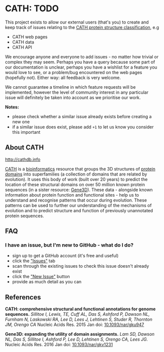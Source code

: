 # CATH: TODO

This project exists to allow our external users (that's you) to create and keep track of issues relating to the [CATH protein structure classification](http://cathdb.info), e.g

 * CATH web pages 
 * CATH data
 * CATH API

We encourage anyone and everyone to add issues - no matter how trivial or complex they may seem. Perhaps you have a query because some part of our documentation is unclear, perhaps you have a wishlist for a feature you would love to see, or a problem/bug encountered on the web pages (hopefully not). Either way: all feedback is very welcome.

We cannot guarantee a timeline in which feature requests will be implemented, however the level of community interest in any particular issue will definitely be taken into account as we prioritise our work.

**Notes:**

* please check whether a similar issue already exists before creating a new one
* if a similar issue does exist, please add ```+1``` to let us know you consider this important

## About CATH

http://cathdb.info

[CATH](http://cathdb.info) is a [bioinformatics](https://en.wikipedia.org/wiki/Bioinformatics) resource that groups the 3D structures of [protein domains](https://en.wikipedia.org/wiki/Protein_domain) into superfamilies (a collection of domains that are related by evolution). It uses this body of work (built over 20 years) to predict the location of these structural domains on over 50 million known protein sequences (in a sister resource: [Gene3D](http://gene3d.biochem.ucl.ac.uk)). These data - alongside known information about protein function and functional sites - help us to understand and recognise patterns that occur during evolution. These patterns can be used to further our understanding of the mechanisms of evolution and to predict structure and function of previously unannotated protein sequences.

## FAQ

### I have an issue, but I'm new to GitHub - what do I do?

 * sign up to get a GitHub account (it's free and useful)
 * click the ["Issues"](https://github.com/UCLOrengoGroup/cath-todo/issues) tab
 * scan through the existing issues to check this issue doesn't already exist
 * click the ["New Issue"](https://github.com/UCLOrengoGroup/cath-todo/issues/new) button
 * provide as much detail as you can

## References

**CATH: comprehensive structural and functional annotations for genome sequences.**
*Sillitoe I, Lewis, TE, Cuff AL, Das S, Ashford P, Dawson NL, Furnham N, Laskowski RA, Lee D, Lees J, Lehtinen S, Studer R, Thornton JM, Orengo CA*
Nucleic Acids Res. 2015 Jan
doi: [10.1093/nar/gku947](//doi.org/10.1093/nar/gku947)

**Gene3D: expanding the utility of domain assignments.**
*Lam SD, Dawson NL, Das S, Sillitoe I, Ashford P, Lee D, Lehtinen S, Orengo CA, Lees JG.*
Nucleic Acids Res. 2016 Jan
doi: [10.1093/nar/gkv1231](//doi.org/10.1093/nar/gkv1231)


